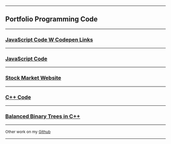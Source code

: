  
---  
## Portfolio Programming Code

---
### [JavaScript Code W Codepen Links ](project1)

---
### [JavaScript Code](project2)

---
### [Stock Market Website](project3)

---
### [C++ Code ](project4)

---
### [Balanced Binary Trees in C++](project5)

---

<p style="font-size:12px">Other work on my <a href="https://github.com/ckyleflynndev">Github</a></p>

---


